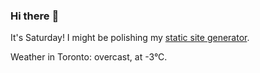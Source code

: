 ### Hi there :wave:

It's Saturday! I might be polishing my [static site generator](https://github.com/bewuethr/pandoc-bash-blog).

Weather in Toronto: overcast, at -3°C.

